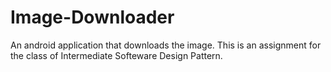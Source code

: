 # Image-Downloader
An android application that downloads the image. This is an assignment for the class of Intermediate Softeware Design Pattern. 

